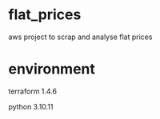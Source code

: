 # flat_prices
aws project to scrap and analyse flat prices

# environment
terraform 1.4.6

python 3.10.11